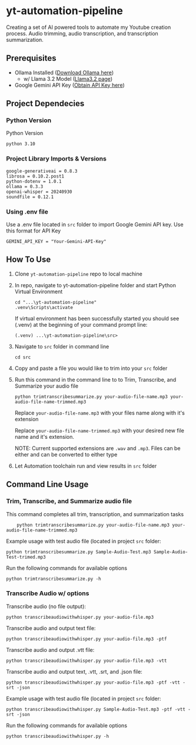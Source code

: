 
# yt-automation-pipeline
Creating a set of AI powered tools to automate my Youtube creation process. Audio trimming,  audio transcription, and transcription summarization.

## Prerequisites

- Ollama Installed ([Download Ollama here](https://ollama.com/))
  - w/ Llama 3.2 Model ([Llama3.2 page](https://ollama.com/library/llama3.2))
- Google Gemini API Key ([Obtain API Key here](https://ai.google.dev/gemini-api/docs/api-key))

## Project Dependecies

### Python Version

Python Version
```commandline
python 3.10
```

### Project Library Imports & Versions

```
google-generativeai = 0.8.3
librosa = 0.10.2.post1
python-dotenv = 1.0.1
ollama = 0.3.3
openai-whisper = 20240930
soundfile = 0.12.1
```

### Using .env file
Use a .env file located in `src` folder to import Google Gemini API key. Use this format for API Key
```
GEMINI_API_KEY = "Your-Gemini-API-Key"
```


## How To Use

1. Clone `yt-automation-pipeline` repo to local machine

2. In repo, navigate to yt-automation-pipeline folder and start Python Virtual Environment

	```
	cd "...\yt-automation-pipeline"
	.venv\Scripts\activate  
	```

	If virtual environment has been successfully started you should see (.venv) at the beginning of your command prompt line:

	```
	(.venv) ...\yt-automation-pipeline\src>
	```

3. Navigate to `src` folder in command line

	```
	cd src
	```

4. Copy and paste a file you would like to trim into your `src` folder

5. Run this command in the command line to to Trim, Transcribe, and Summarize your audio file

	```commandline
	python trimtranscribesummarize.py your-audio-file-name.mp3 your-audio-file-name-trimmed.mp3 
	```
 
	Replace `your-audio-file-name.mp3` with your files name along with it's extension

	Replace `your-audio-file-name-trimmed.mp3` with your desired new file name and it's extension.

	NOTE: Current supported extensions are `.wav` and `.mp3`. Files can be either and can be converted to either type

6. Let Automation toolchain run and view results in `src` folder

## Command Line Usage

### Trim, Transcribe, and Summarize audio file

This command completes all trim, transcription, and summarization tasks 
```commandline
	python trimtranscribesummarize.py your-audio-file-name.mp3 your-audio-file-name-trimmed.mp3  
```

Example usage with test audio file (located in project `src` folder:
```commandline
python trimtranscribesummarize.py Sample-Audio-Test.mp3 Sample-Audio-Test-trimed.mp3
```
Run the following commands for available options

```commandline
python trimtranscribesummarize.py -h
```

### Transcribe Audio w/ options

Transcribe audio (no file output):
```commandline
python transcribeaudiowithwhisper.py your-audio-file.mp3
```

Transcribe audio and output text file:
```commandline
python transcribeaudiowithwhisper.py your-audio-file.mp3 -ptf
```

Transcribe audio and output .vtt file:
```commandline
python transcribeaudiowithwhisper.py your-audio-file.mp3 -vtt
```

Transcribe audio and output text, .vtt, .srt, and .json file:
```commandline
python transcribeaudiowithwhisper.py your-audio-file.mp3 -ptf -vtt -srt -json
```

Example usage with test audio file (located in project `src` folder:
```commandline
python transcribeaudiowithwhisper.py Sample-Audio-Test.mp3 -ptf -vtt -srt -json
```

Run the following commands for available options
```commandline
python transcribeaudiowithwhisper.py -h
```